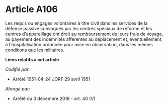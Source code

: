 # Article A106

Les requis ou engagés volontaires à titre civil dans les services de la défense passive convoqués par les centres spéciaux de
réforme et les centres d'appareillage ont droit au remboursement de leurs frais de voyage, au payement des indemnités
afférentes au déplacement et, éventuellement, à l'hospitalisation ordonnée pour mise en observation, dans les mêmes
conditions que les militaires.

**Liens relatifs à cet article**

_Codifié par_:

  - Arrêté 1951-04-24 JORF 29 avril 1951

_Abrogé par_:

  - Arrêté du 3 décembre 2018 - art. 40 (V)
